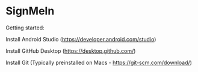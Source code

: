 # SignMeIn

Getting started:

Install Android Studio (https://developer.android.com/studio)

Install GitHub Desktop (https://desktop.github.com/)

Install Git (Typically preinstalled on Macs - https://git-scm.com/download/)
